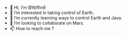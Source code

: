 - 👋 Hi, I’m @Niffin8
- 👀 I’m interested in taking control of Earth.
- 🌱 I’m currently learning ways to control Earth and Java.
- 💞️ I’m looking to collaborate on Mars.
- 📫 How to reach me ?

<!---
Niffin8/Niffin8 is a ✨ special ✨ repository because its `README.md` (this file) appears on your GitHub profile.
You can click the Preview link to take a look at your changes.
--->
